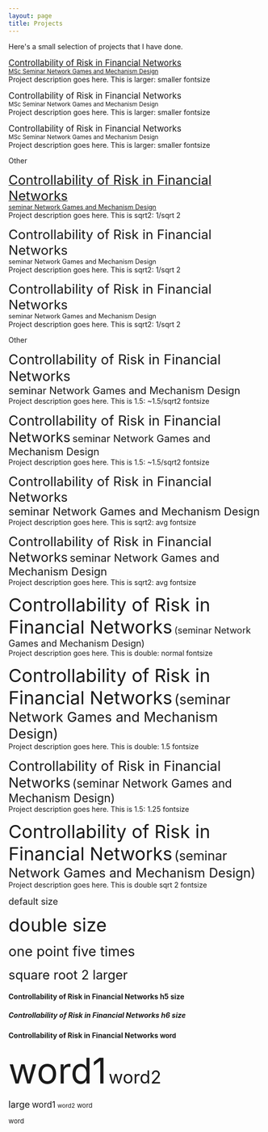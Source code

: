 ```yaml
---
layout: page
title: Projects
---
```


Here's a small selection of projects that I have done.

[<span style="font-size:larger;">Controllability of Risk in Financial Networks</span>  
<span style="font-size:smaller;">MSc Seminar Network Games and Mechanism Design</span>]()  
Project description goes here. This is larger: smaller fontsize

<span style="font-size:larger;">Controllability of Risk in Financial Networks</span>  
<span style="font-size:smaller;">MSc Seminar Network Games and Mechanism Design</span>   
Project description goes here. This is larger: smaller fontsize

<span style="font-size:larger;">Controllability of Risk in Financial Networks</span>  
<span style="font-size:smaller;">MSc Seminar Network Games and Mechanism Design</span>   
Project description goes here. This is larger: smaller fontsize

Other

[<span style="font-size:25.83px;">Controllability of Risk in Financial Networks</span>  
<span style="font-size:12.76px;">seminar Network Games and Mechanism Design</span>]()  
Project description goes here. This is sqrt2: 1/sqrt 2

<span style="font-size:25.83px;">Controllability of Risk in Financial Networks</span>  
<span style="font-size:12.76px;">seminar Network Games and Mechanism Design</span>  
Project description goes here. This is sqrt2: 1/sqrt 2

<span style="font-size:25.83px;">Controllability of Risk in Financial Networks</span>  
<span style="font-size:12.76px;">seminar Network Games and Mechanism Design</span>  
Project description goes here. This is sqrt2: 1/sqrt 2

Other



<span style="font-size:27px;">Controllability of Risk in Financial Networks</span>  
<span style="font-size:20px;">seminar Network Games and Mechanism Design</span>  
Project description goes here. This is 1.5: ~1.5/sqrt2 fontsize

<span style="font-size:27px;">Controllability of Risk in Financial Networks</span> 
<span style="font-size:20px;">seminar Network Games and Mechanism Design</span>  
Project description goes here. This is 1.5: ~1.5/sqrt2 fontsize


<span style="font-size:25.83px;">Controllability of Risk in Financial Networks</span>  
<span style="font-size:21.69px;">seminar Network Games and Mechanism Design</span>  
Project description goes here. This is sqrt2: avg fontsize


<span style="font-size:25.83px;">Controllability of Risk in Financial Networks</span> 
<span style="font-size:21.69px;">seminar Network Games and Mechanism Design</span>  
Project description goes here. This is sqrt2: avg fontsize





<span style="font-size:36px;">Controllability of Risk in Financial Networks</span> 
<span style="font-size:18px;">(seminar Network Games and Mechanism Design)</span>  
Project description goes here. This is double: normal fontsize

<span style="font-size:36px;">Controllability of Risk in Financial Networks</span> 
<span style="font-size:27px;">(seminar Network Games and Mechanism Design)</span>  
Project description goes here. This is double: 1.5 fontsize

<span style="font-size:27px;">Controllability of Risk in Financial Networks</span> 
<span style="font-size:22.5px;">(seminar Network Games and Mechanism Design)</span>  
Project description goes here. This is 1.5: 1.25 fontsize

<span style="font-size:36px;">Controllability of Risk in Financial Networks</span> 
<span style="font-size:25.38px;">(seminar Network Games and Mechanism Design)</span>  
Project description goes here. This is double sqrt 2 fontsize

<span style="font-size:18px;">default size</span>

<span style="font-size:36px;">double size</span>

<span style="font-size:27px;">one point five times</span>

<span style="font-size:25.38px;">square root 2 larger</span>


#### Controllability of Risk in Financial Networks <span style="h5;">h5 size</span>

##### Controllability of Risk in Financial Networks <span style="h6;">h6 size</span>


#### Controllability of Risk in Financial Networks <span style="font-size:small;">word</span>

<span style="font-size:5em;">word1</span> <span style="font-size:2.5em;">word2</span>

<span style="font-size:large;">large</span> <span style="font-size:larger;">word1</span> <span style="font-size:smaller;">word2</span> <span style="font-size:small;">word</span>



<span style="font-size:small;">word</span>